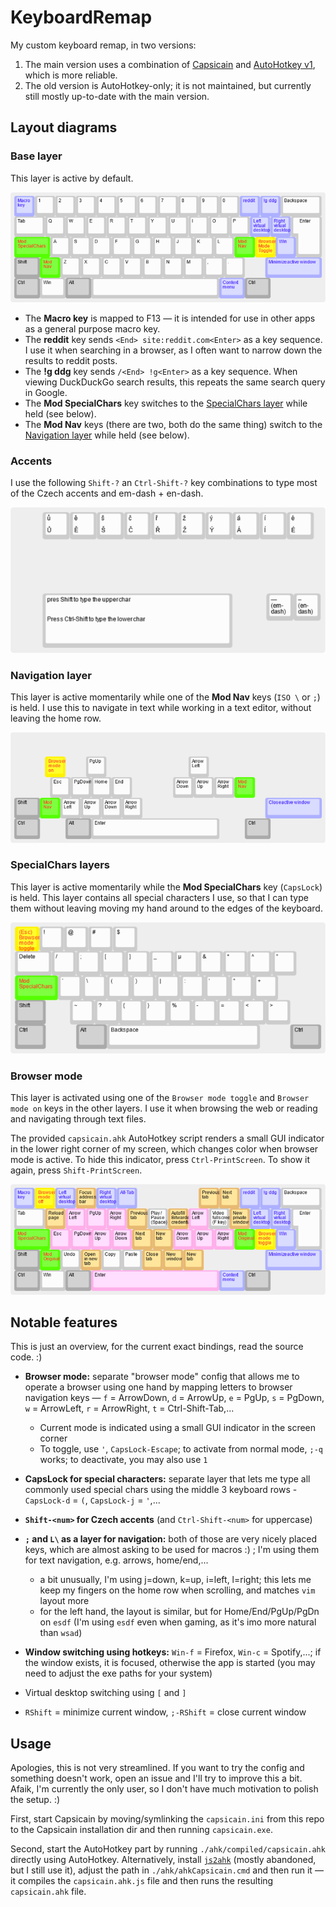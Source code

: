 # KeyboardRemap

My custom keyboard remap, in two versions:

 1) The main version uses a combination of [Capsicain](https://github.com/cajhin/capsicain) and [AutoHotkey v1](https://www.autohotkey.com/), which is more reliable.
 2) The old version is AutoHotkey-only; it is  not maintained, but currently still mostly up-to-date with the main version.

## Layout diagrams

### Base layer

This layer is active by default.

![base layer diagram](./layout_diagram/base.png)

- The **Macro key** is mapped to F13 — it is intended for use in other apps as a general purpose macro key.
- The **reddit** key sends `<End> site:reddit.com<Enter>` as a key sequence. I use it when searching in a browser, as I often want to narrow down the results to reddit posts.
- The **!g ddg** key sends `/<End> !g<Enter>` as a key sequence. When viewing DuckDuckGo search results, this repeats the same search query in Google.
- The **Mod SpecialChars** key switches to the [SpecialChars layer](#specialchars-layer) while held (see below).
- The **Mod Nav** keys (there are two, both do the same thing) switch to the [Navigation layer](#navigation-layer) while held (see below).

### Accents

I use the following `Shift-?` an `Ctrl-Shift-?` key combinations to type most of the Czech accents and em-dash + en-dash.

![Czech accent layer](./layout_diagram/czech_accents.png)

### Navigation layer

This layer is active momentarily while one of the **Mod Nav** keys (`ISO \` or `;`) is held. I use this to navigate in text while working in a text editor, without leaving the home row.

<img src="./layout_diagram/nav.png" alt="navigation layer diagram" style="zoom:80%;" />

### SpecialChars layers

This layer is active momentarily while the **Mod SpecialChars** key (`CapsLock`) is held. This layer contains all special characters I use, so that I can type them without leaving moving my hand around to the edges of the keyboard.

<img src="./layout_diagram/capslock.png" alt="specialchars layer diagram" style="zoom:80%;" />

### Browser mode

This layer is activated using one of the `Browser mode toggle` and `Browser mode on` keys in the other layers. I use it when browsing the web or reading and navigating through text files.

The provided `capsicain.ahk` AutoHotkey script renders a small GUI indicator in the lower right corner of my screen, which changes color when browser mode is active. To hide this indicator, press `Ctrl-PrintScreen`. To show it again, press `Shift-PrintScreen`.

<img src="./layout_diagram/browser_mode.png" alt="browser mode layer diagram" style="zoom:80%;" />


## Notable features

This is just an overview, for the current exact bindings, read the source code. :)

- **Browser mode:** separate "browser mode" config that allows me to operate a browser using one hand by mapping letters to browser navigation keys — `f` = ArrowDown, `d` = ArrowUp, `e` = PgUp, `s` = PgDown, `w` = ArrowLeft, `r` = ArrowRight, `t` = Ctrl-Shift-Tab,...
  - Current mode is indicated using a small GUI indicator in the screen corner
  - To toggle, use `'`, `CapsLock-Escape`; to activate from normal mode, `;-q` works; to deactivate, you may also use `1` 

- **CapsLock for special characters:** separate layer that lets me type all commonly used special chars using the middle 3 keyboard rows - `CapsLock-d` = `(`, `CapsLock-j` = `'`,...

 - **`Shift-<num>` for Czech accents** (and `Ctrl-Shift-<num>` for uppercase)
 - **`;` and `L\` as a layer for navigation:** both of those are very nicely placed keys, which are almost asking to be used for macros :) ; I'm using them for text navigation, e.g. arrows, home/end,...
	 - a bit unusually, I'm using j=down, k=up, i=left, l=right; this lets me keep my fingers on the home row when scrolling, and matches `vim` layout more
	 - for the left hand, the layout is similar, but for Home/End/PgUp/PgDn on `esdf` (I'm using `esdf` even when gaming, as it's imo more natural than `wsad`)
 - **Window switching using hotkeys:** `Win-f` = Firefox, `Win-c` = Spotify,...; if the window exists, it is focused, otherwise the app is started (you may need to adjust the exe paths for your system)
 - Virtual desktop switching using `[` and `]`
 - `RShift` = minimize current window, `;-RShift` = close current window

## Usage

Apologies, this is not very streamlined. If you want to try the config and something doesn't work, open an issue and I'll try to improve this a bit. Afaik, I'm currently the only user, so I don't have much motivation to polish the setup. :)

First, start Capsicain by moving/symlinking the `capsicain.ini` from this repo to the Capsicain installation dir and then running `capsicain.exe`.

Second, start the AutoHotkey part by running `./ahk/compiled/capsicain.ahk` directly using AutoHotkey. Alternatively, install [`js2ahk`](https://github.com/MatejKafka/js2ahk) (mostly abandoned, but I still use it), adjust the path in `./ahk/ahkCapsicain.cmd` and then run it — it compiles the `capsicain.ahk.js` file and then runs the resulting `capsicain.ahk` file.

